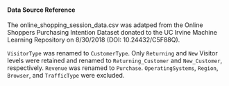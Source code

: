 #### Data Source Reference
The online_shopping_session_data.csv was adatped from the Online Shoppers Purchasing Intention Dataset donated to the UC Irvine Machine Learning Repository on 8/30/2018 (DOI: 10.24432/C5F88Q).

`VisitorType` was renamed to `CustomerType`. Only `Returning` and `New` Visitor levels were retained and renamed to `Returning_Customer` and `New_Customer`, respectively. `Revenue` was renamed to `Purchase`. `OperatingSystems`, `Region`, `Browser`, and `TrafficType` were excluded. 
